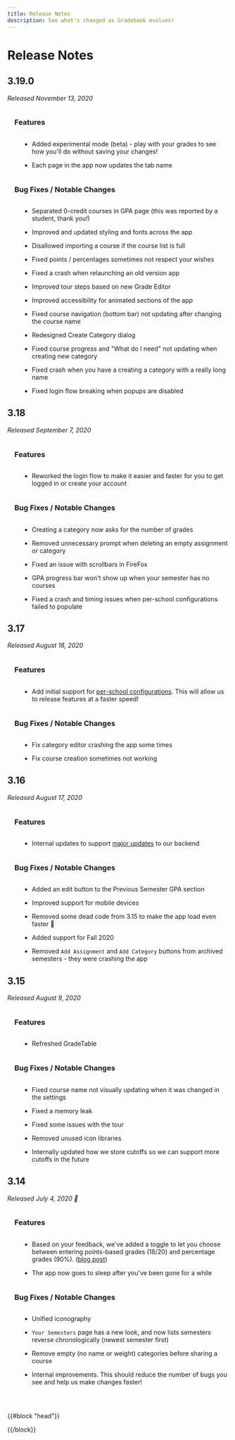 ```yaml
---
title: Release Notes
description: See what's changed as Gradebook evolves!
---
```

<div class="container content-container">

# Release Notes

## 3.19.0

_Released November 13, 2020_

### Features

 - Added experimental mode (beta) - play with your grades to see how you'll do without saving your changes!

 - Each page in the app now updates the tab name

### Bug Fixes / Notable Changes

 - Separated 0-credit courses in GPA page (this was reported by a student, thank you!)

 - Improved and updated styling and fonts across the app

 - Disallowed importing a course if the course list is full

 - Fixed points / percentages sometimes not respect your wishes

 - Fixed a crash when relaunching an old version app

 - Improved tour steps based on new Grade Editor

 - Improved accessibility for animated sections of the app

 - Fixed course navigation (bottom bar) not updating after changing the course name

 - Redesigned Create Category dialog

 - Fixed course progress and "What do I need" not updating when creating new category

 - Fixed crash when you have a creating a category with a really long name

 - Fixed login flow breaking when popups are disabled

## 3.18

_Released September 7, 2020_

### Features

 - Reworked the login flow to make it easier and faster for you to get logged in or create your account

### Bug Fixes / Notable Changes

 - Creating a category now asks for the number of grades

 - Removed unnecessary prompt when deleting an empty assignment or category

 - Fixed an issue with scrollbars in FireFox

 - GPA progress bar won't show up when your semester has no courses

 - Fixed a crash and timing issues when per-school configurations failed to populate

## 3.17

_Released August 18, 2020_

### Features

 - Add initial support for [per-school configurations](https://github.com/gradebook/school-configuration). This will allow us to release features at a faster speed!

### Bug Fixes / Notable Changes

 - Fix category editor crashing the app some times

 - Fix course creation sometimes not working

## 3.16

_Released August 17, 2020_

### Features

 - Internal updates to support [major updates](https://github.com/gradebook/server/releases/tag/v4.0.0) to our backend

### Bug Fixes / Notable Changes

 - Added an edit button to the Previous Semester GPA section

 - Improved support for mobile devices

 - Removed some dead code from 3.15 to make the app load even faster 🚀

 - Added support for Fall 2020

 - Removed `Add Assignment` and `Add Category` buttons from archived semesters - they were crashing the app

## 3.15

_Released August 9, 2020_

### Features

 - Refreshed GradeTable

### Bug Fixes / Notable Changes

 - Fixed course name not visually updating when it was changed in the settings

 - Fixed a memory leak

 - Fixed some issues with the tour

 - Removed unused icon libraries

 - Internally updated how we store cutoffs so we can support more cutoffs in the future

## 3.14

_Released July 4, 2020 🎇_

### Features

 - Based on your feedback, we've added a toggle to let you choose between entering points-based grades (18/20) and percentage grades (90%). ([blog post](/blog/toggle-percentages-or-points))

 - The app now goes to sleep after you've been gone for a while

### Bug Fixes / Notable Changes

 - Unified iconography

 - `Your Semesters` page has a new look, and now lists semesters reverse chronologically (newest semester first)

 - Remove empty (no name or weight) categories before sharing a course

 - Internal improvements. This should reduce the number of bugs you see and help us make changes faster!

 </div>

{{#block "head"}}
<style>
	.content-container {
		padding-bottom: 2rem;
	}

	.content-container h3 {
		line-height: 3rem;
		margin-left: 1rem;
	}

	.content-container ul li {
		margin-left: 2rem;
	}
</style>
{{/block}}